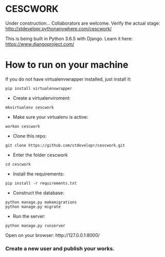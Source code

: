# CESCWORK
Under construction...
Collaborators are welcome.
Verify the actual stage: http://stdevelopr.pythonanywhere.com/cescwork/

This is being built in Python 3.6.5 with Django.
Learn it here: https://www.djangoproject.com/


# How to run on your machine

If you do not have virtualenvwrapper installed, just install it:
```
pip install virtualenvwrapper
```
- Create a virtualenviroment:
```
mkvirtualenv cescwork
```

- Make sure your virtualenv is active:
```
workon cescwork
```

- Clone this repo:
```
git clone https://github.com/stdevelopr/cescwork.git
```
- Enter the folder cescwork
```
cd cescwork
```

- Install the requirements:
```
pip install -r requirements.txt
````
- Construct the database:
```
python manage.py makemigrations
python manage.py migrate
```
- Run the server:
```
python manage.py runserver
```
<p>
Open on your browser:
http://127.0.0.1:8000/
  

### Create a new user and publish your works.
